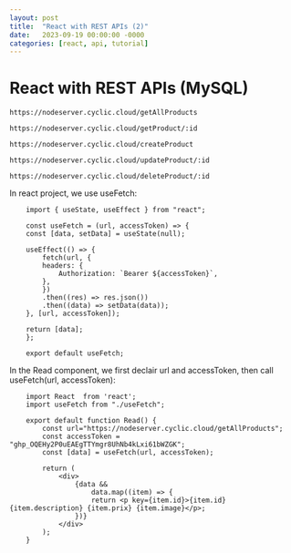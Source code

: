 ```yaml
---
layout: post
title:  "React with REST APIs (2)"
date:   2023-09-19 00:00:00 -0000
categories: [react, api, tutorial]
---
```

# React with REST APIs (MySQL)

    https://nodeserver.cyclic.cloud/getAllProducts

    https://nodeserver.cyclic.cloud/getProduct/:id

    https://nodeserver.cyclic.cloud/createProduct

    https://nodeserver.cyclic.cloud/updateProduct/:id
        
    https://nodeserver.cyclic.cloud/deleteProduct/:id

In react project, we use useFetch:

        import { useState, useEffect } from "react";

        const useFetch = (url, accessToken) => {
        const [data, setData] = useState(null);

        useEffect(() => {
            fetch(url, {
            headers: {
                Authorization: `Bearer ${accessToken}`,
            },
            })
            .then((res) => res.json())
            .then((data) => setData(data));
        }, [url, accessToken]);

        return [data];
        };

        export default useFetch;

In the Read component, we first declair url and accessToken, then call useFetch(url, accessToken):

        import React  from 'react'; 
        import useFetch from "./useFetch";

        export default function Read() { 
            const url="https://nodeserver.cyclic.cloud/getAllProducts"; 
            const accessToken = "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";
            const [data] = useFetch(url, accessToken);   
            
            return ( 
                <div> 
                    {data &&
                        data.map((item) => {
                        return <p key={item.id}>{item.id} {item.description} {item.prix} {item.image}</p>;
                    })}
                </div>
            );
        }
 

 
